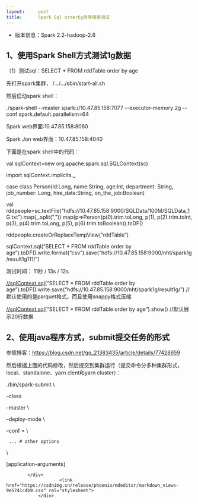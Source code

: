 ```yaml
---
layout:     post
title:      Spark Sql orderby排序使用测试
---
```

<div id="article_content" class="article_content clearfix csdn-tracking-statistics" data-pid="blog" data-mod="popu_307" data-dsm="post">
								            <div id="content_views" class="markdown_views prism-atom-one-dark">
							<!-- flowchart 箭头图标 勿删 -->
							<svg xmlns="http://www.w3.org/2000/svg" style="display: none;"><path stroke-linecap="round" d="M5,0 0,2.5 5,5z" id="raphael-marker-block" style="-webkit-tap-highlight-color: rgba(0, 0, 0, 0);"></path></svg>
							<ul>
<li>版本信息：Spark 2.2-hadoop-2.6</li>
</ul>
<h2><a id="1Spark_Shell1g_4"></a>1、使用Spark Shell方式测试1g数据</h2>
<p>（1）测试sql：SELECT * FROM rddTable order by age</p>
<p>先打开spark集群， /…/…/sbin/start-all.sh</p>
<p>然后启动spark shell：</p>
<p>./spark-shell --master spark://10.47.85.158:7077 --executor-memory 2g --conf spark.default.parallelism=64</p>
<p>Spark web界面:10.47.85.158:8080</p>
<p>Spark Jon web界面：10.47.85.158:4040</p>
<p>下面是在spark shell中的代码：</p>
<p>val sqlContext=new org.apache.spark.sql.SQLContext(sc)</p>
<p>import sqlContext.implicits._</p>
<p>case class Person(id:Long, name:String, age:Int, department: String, job_number: Long, hire_date:String, on_the_job:Boolean)</p>
<p>val rddpeople=sc.textFile(“hdfs://10.47.85.158:9000/SQLData/100M/SQLData_1G.txt”).map(_.split(",")).map(p=&gt;Person(p(0).trim.toLong, p(1), p(2).trim.toInt, p(3), p(4).trim.toLong, p(5), p(6).trim.toBoolean)).toDF()</p>
<p>rddpeople.createOrReplaceTempView(“rddTable”)</p>
<p>sqlContext.sql(“SELECT * FROM rddTable order by age”).toDF().write.format(“csv”).save(“hdfs://10.47.85.158:9000/nht/spark1g/result1g111/”)</p>
<p>测试时间： 11秒 / 13s / 12s</p>
<p><a href="//sqlContext.sql" rel="nofollow">//sqlContext.sql</a>(“SELECT * FROM rddTable order by age”).toDF().write.save(“hdfs://10.47.85.158:9000/nht/spark1g/result1g/”) //默认使用的是parquet格式，而且使用snappy格式压缩</p>
<p><a href="//sqlContext.sql" rel="nofollow">//sqlContext.sql</a>(“SELECT * FROM rddTable order by age”).show() //默认展示20行数据</p>
<h2><a id="2javasubmit_38"></a>2、使用java程序方式，submit提交任务的形式</h2>
<p>参照博客：<a href="https://blog.csdn.net/qq_21383435/article/details/77428659" rel="nofollow">https://blog.csdn.net/qq_21383435/article/details/77428659</a></p>
<p>然后根据上面的代码修改，然后提交到集群运行（提交命令分多种集群形式，local、standalone、yarn clent和yarn cluster）：</p>
<p>./bin/spark-submit \</p>
<p>–class </p>
<p>–master  \</p>
<p>–deploy-mode  \</p>
<p>–conf = \</p>
<pre><code> ... # other options  
</code></pre>
<p> \</p>
<p>[application-arguments]</p>

            </div>
						<link href="https://csdnimg.cn/release/phoenix/mdeditor/markdown_views-9e5741c4b9.css" rel="stylesheet">
                </div>